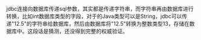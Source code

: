 jdbc连接向数据库传递sql参数，其实都是传递字符串，而字符串再由数据库进行转换，比如int数据库类型的字段，对于的Java类型可以是String，jdbc可以传递"12.5"的字符串给数据库，然后由数据库将"12.5"转换为整数类型13，存储在数据库中。这段话是猜测，还没得到完整的权威验证。
